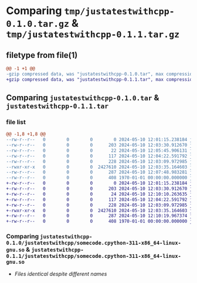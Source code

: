 # Comparing `tmp/justatestwithcpp-0.1.0.tar.gz` & `tmp/justatestwithcpp-0.1.1.tar.gz`

## filetype from file(1)

```diff
@@ -1 +1 @@
-gzip compressed data, was "justatestwithcpp-0.1.0.tar", max compression
+gzip compressed data, was "justatestwithcpp-0.1.1.tar", max compression
```

## Comparing `justatestwithcpp-0.1.0.tar` & `justatestwithcpp-0.1.1.tar`

### file list

```diff
@@ -1,8 +1,8 @@
--rw-r--r--   0        0        0        0 2024-05-10 12:01:15.238184 justatestwithcpp-0.1.0/README.md
--rw-r--r--   0        0        0      203 2024-05-10 12:03:30.912670 justatestwithcpp-0.1.0/justatestwithcpp/.rendered.somecode.cpp
--rw-r--r--   0        0        0       22 2024-05-10 12:05:45.906131 justatestwithcpp-0.1.0/justatestwithcpp/__init__.py
--rw-r--r--   0        0        0      117 2024-05-10 12:04:22.591792 justatestwithcpp-0.1.0/justatestwithcpp/a.py
--rw-r--r--   0        0        0      228 2024-05-10 12:03:09.972985 justatestwithcpp-0.1.0/justatestwithcpp/somecode.cpp
--rwxr-xr-x   0        0        0  2427610 2024-05-10 12:03:35.164603 justatestwithcpp-0.1.0/justatestwithcpp/somecode.cpython-311-x86_64-linux-gnu.so
--rw-r--r--   0        0        0      287 2024-05-10 12:07:48.983281 justatestwithcpp-0.1.0/pyproject.toml
--rw-r--r--   0        0        0      408 1970-01-01 00:00:00.000000 justatestwithcpp-0.1.0/PKG-INFO
+-rw-r--r--   0        0        0        0 2024-05-10 12:01:15.238184 justatestwithcpp-0.1.1/README.md
+-rw-r--r--   0        0        0      203 2024-05-10 12:03:30.912670 justatestwithcpp-0.1.1/justatestwithcpp/.rendered.somecode.cpp
+-rw-r--r--   0        0        0       24 2024-05-10 12:10:10.263635 justatestwithcpp-0.1.1/justatestwithcpp/__init__.py
+-rw-r--r--   0        0        0      117 2024-05-10 12:04:22.591792 justatestwithcpp-0.1.1/justatestwithcpp/a.py
+-rw-r--r--   0        0        0      228 2024-05-10 12:03:09.972985 justatestwithcpp-0.1.1/justatestwithcpp/somecode.cpp
+-rwxr-xr-x   0        0        0  2427610 2024-05-10 12:03:35.164603 justatestwithcpp-0.1.1/justatestwithcpp/somecode.cpython-311-x86_64-linux-gnu.so
+-rw-r--r--   0        0        0      287 2024-05-10 12:10:19.967374 justatestwithcpp-0.1.1/pyproject.toml
+-rw-r--r--   0        0        0      408 1970-01-01 00:00:00.000000 justatestwithcpp-0.1.1/PKG-INFO
```

### Comparing `justatestwithcpp-0.1.0/justatestwithcpp/somecode.cpython-311-x86_64-linux-gnu.so` & `justatestwithcpp-0.1.1/justatestwithcpp/somecode.cpython-311-x86_64-linux-gnu.so`

 * *Files identical despite different names*

